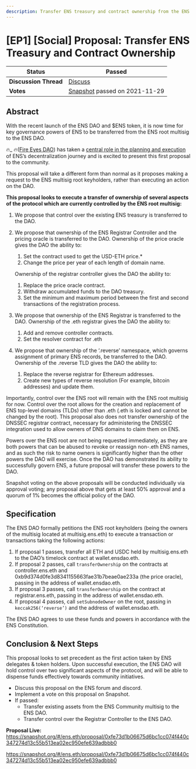 ```yaml
---
description: Transfer ENS treasury and contract ownership from the ENS Multisig to ENS DAO.
---
```


# \[EP1] \[Social] Proposal: Transfer ENS Treasury and Contract Ownership

| **Status**            | Passed                                                                                                                                      |
| --------------------- | ------------------------------------------------------------------------------------------------------------------------------------------- |
| **Discussion Thread** | [Discuss](https://discuss.ens.domains/t/ep1-social-proposal-transfer-ens-treasury-and-contract-ownership/6307)                              |
| **Votes**             | [Snapshot](https://snapshot.org/#/ens.eth/proposal/0xfe73d1b06675d6bc1cc074f440c347274d13c55b513ea02ec950efe639adbbb0) passed on 2021-11-29 |

## Abstract

With the recent launch of the ENS DAO and $ENS token, it is now time for key governance powers of ENS to be transferred from the ENS root multisig to the ENS DAO.

🔥\_ 🔥([Fire Eyes DAO](https://fireeyes.xyz)) has taken a [central role in the planning and execution](https://mirror.xyz/james.eth/XkOIGh8xu\_bF2cQV4QZkKxoN0o1OuNoEb3o-Nzjdo3I) of ENS’s decentralization journey and is excited to present this first proposal to the community.

This proposal will take a different form than normal as it proposes making a request to the ENS multisig root keyholders, rather than executing an action on the DAO.

**This proposal looks to execute a transfer of ownership of several aspects of the protocol which are currently controlled by the ENS root multisig:**

1. We propose that control over the existing ENS treasury is transferred to the DAO.
2.  We propose that ownership of the ENS Registrar Controller and the pricing oracle is transferred to the DAO. Ownership of the price oracle gives the DAO the ability to:

    1. Set the contract used to get the USD-ETH price.\*
    2. Change the price per year of each length of domain name.

    Ownership of the registrar controller gives the DAO the ability to:

    1. Replace the price oracle contract.
    2. Withdraw accumulated funds to the DAO treasury.
    3. Set the minimum and maximum period between the first and second transactions of the registration process.
3. We propose that ownership of the ENS Registrar is transferred to the DAO. Ownership of the .eth registrar gives the DAO the ability to:
   1. Add and remove controller contracts.
   2. Set the resolver contract for .eth
4. We propose that ownership of the ‘.reverse’ namespace, which governs assignment of primary ENS records, be transferred to the DAO. Ownership of the .reverse TLD gives the DAO the ability to:
   1. Replace the reverse registrar for Ethereum addresses.
   2. Create new types of reverse resolution (For example, bitcoin addresses) and update them.

Importantly, control over the ENS root will remain with the ENS root multisig for now. Control over the root allows for the creation and replacement of ENS top-level domains (TLDs) other than .eth (.eth is locked and cannot be changed by the root). This proposal also does not transfer ownership of the DNSSEC registrar contract, necessary for administering the DNSSEC integration used to allow owners of DNS domains to claim them on ENS.

Powers over the ENS root are not being requested immediately, as they are both powers that can be abused to revoke or reassign non-.eth ENS names, and as such the risk to name owners is significantly higher than the other powers the DAO will exercise. Once the DAO has demonstrated its ability to successfully govern ENS, a future proposal will transfer these powers to the DAO.

Snapshot voting on the above proposals will be conducted individually via approval voting; any proposal above that gets at least 50% approval and a quorum of 1% becomes the official policy of the DAO.

## Specification

The ENS DAO formally petitions the ENS root keyholders (being the owners of the multisig located at multisig.ens.eth) to execute a transaction or transactions taking the following actions:

1. If proposal 1 passes, transfer all ETH and USDC held by multisig.ens.eth to the DAO’s timelock contract at wallet.ensdao.eth.
2. If proposal 2 passes, call `transferOwnership` on the contracts at controller.ens.eth and 0xb9d374d0fe3d8341155663fae31b7beae0ae233a (the price oracle), passing in the address of wallet.ensdao.eth.
3. If proposal 3 passes, call `transferOwnership` on the contract at registrar.ens.eth, passing in the address of wallet.ensdao.eth.
4. If proposal 4 passes, call `setSubnodeOwner` on the root, passing in `keccak256(‘reverse’)` and the address of wallet.ensdao.eth.

The ENS DAO agrees to use these funds and powers in accordance with the ENS Constitution.

## Conclusion & Next Steps

This proposal looks to set precedent as the first action taken by ENS delegates & token holders. Upon successful execution, the ENS DAO will hold control over two significant aspects of the protocol, and will be able to dispense funds effectively towards community initiatives.

* Discuss this proposal on the ENS forum and discord.
* Implement a vote on this proposal on Snapshot.
* If passed:
  * Transfer existing assets from the ENS Community multisig to the ENS DAO.
  * Transfer control over the Registrar Controller to the ENS DAO.

**Proposal Live:** https://snapshot.org/#/ens.eth/proposal/0xfe73d1b06675d6bc1cc074f440c347274d13c55b513ea02ec950efe639adbbb0

https://snapshot.org/#/ens.eth/proposal/0xfe73d1b06675d6bc1cc074f440c347274d13c55b513ea02ec950efe639adbbb0
